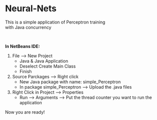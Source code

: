 # Neural-Nets

This is a simple application of Perceptron training<br/>
with Java concurrency

<br/>

<strong> In NetBeans IDE: </strong>

<ol>
  <li> File --> New Project
  <ul>
    <li> Java & Java Application</li>
    <li> Deselect Create Main Class</li>
    <li> Finish </li>
  </ul>
  </li>
  <li>  Source Parckages --> Right click 
  <ul>
    <li> New Java package with name: simple_Perceptron</li>
    <li> In package simple_Perceptron --> Upload the .java files </li>
  </ul>
  </li>
  <li> Right Click in Project --> Properties
  <ul>
    <li> Run --> Arguments --> Put the thread counter you want to run the application</li>
  <ul>
    </li>
</ol>

Now you are ready! 

